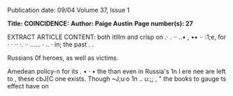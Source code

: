 Publication date: 09/04
Volume 37, Issue 1

**Title: COINCIDENCE:**
**Author: Paige Austin**
**Page number(s): 27**

EXTRACT ARTICLE CONTENT:
both
itlllm and crisp on .· . ·· ..• , •• ·· :1;e, 
for 
· · ·· ·. ·· ...... 
· .. 
· in; the past . . 

Russians 0f heroes, as well as victims. 

Amedean policy-n 
for its . • · • 
the 
than 
even in Russia's 
1n I ere nee 
are 
left to 
, these cbJ[C 
one exists. Though 
~J;u·o 1n .. u:;; , " the books 
to gauge 
ts 
effect 
have on